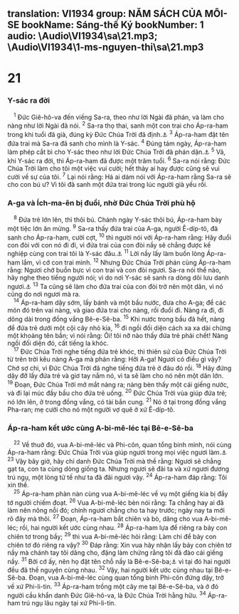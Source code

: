 translation: VI1934
group: NĂM SÁCH CỦA MÔI-SE
bookName: Sáng-thế Ký 
bookNumber: 1
audio: \Audio\VI1934\sa\21.mp3; \Audio\VI1934\1-ms-nguyen-thi\sa\21.mp3
-------

<div class="title"><h1>21</h1><h3>Y-sác ra đời</h3></div>
<span class="verse sa_21_1"> <sup>1</sup> Đức Giê-hô-va đến viếng Sa-ra, theo như lời Ngài đã phán, và làm cho nàng như lời Ngài đã nói. </span>
<span class="verse sa_21_2"><sup>2</sup> Sa-ra thọ thai, sanh một con trai cho Áp-ra-ham trong khi tuổi đã già, đúng kỳ Đức Chúa Trời đã định.<a data-toggle="tooltip" data-placement="bottom" title="He 11:11">⚓</a></span>
<span class="verse sa_21_3"><sup>3</sup> Áp-ra-ham đặt tên đứa trai mà Sa-ra đã sanh cho mình là Y-sác. </span>
<span class="verse sa_21_4"><sup>4</sup> Đúng tám ngày, Áp-ra-ham làm phép cắt bì cho Y-sác theo như lời Đức Chúa Trời đã phán dặn.<a data-toggle="tooltip" data-placement="bottom" title="Sa 17:12; Cong 7:8">⚓</a></span>
<span class="verse sa_21_5"><sup>5</sup> Vả, khi Y-sác ra đời, thì Áp-ra-ham đã được một trăm tuổi. </span>
<span class="verse sa_21_6"><sup>6</sup> Sa-ra nói rằng: Đức Chúa Trời làm cho tôi một việc vui cười; hết thảy ai hay được cũng sẽ vui cười về sự của tôi. </span>
<span class="verse sa_21_7"><sup>7</sup> Lại nói rằng: Há ai dám nói với Áp-ra-ham rằng Sa-ra sẽ cho con bú ư? Vì tôi đã sanh một đứa trai trong lúc người già yếu rồi. <br/></span>
<div class="title"><h3>A-ga và Ích-ma-ên bị đuổi, nhờ Đức Chúa Trời phù hộ</h3></div>
<span class="verse sa_21_8"> <sup>8</sup> Đứa trẻ lớn lên, thì thôi bú. Chánh ngày Y-sác thôi bú, Áp-ra-ham bày một tiệc lớn ăn mừng. </span>
<span class="verse sa_21_9"><sup>9</sup> Sa-ra thấy đứa trai của A-ga, người Ê-díp-tô, đã sanh cho Áp-ra-ham, cười cợt, </span>
<span class="verse sa_21_10"><sup>10</sup> thì người nói với Áp-ra-ham rằng: Hãy đuổi con đòi với con nó đi đi, vì đứa trai của con đòi nầy sẽ chẳng được kế nghiệp cùng con trai tôi là Y-sác đâu.<a data-toggle="tooltip" data-placement="bottom" title="Ga 4:29-30">⚓</a></span>
<span class="verse sa_21_11"><sup>11</sup> Lời nầy lấy làm buồn lòng Áp-ra-ham lắm, vì cớ con trai mình. </span>
<span class="verse sa_21_12"><sup>12</sup> Nhưng Đức Chúa Trời phán cùng Áp-ra-ham rằng: Ngươi chớ buồn bực vì con trai và con đòi ngươi. Sa-ra nói thể nào, hãy nghe theo tiếng người nói; vì do nơi Y-sác sẽ sanh ra dòng dõi lưu danh ngươi.<a data-toggle="tooltip" data-placement="bottom" title="Ro 9:7; He 11:18">⚓</a></span>
<span class="verse sa_21_13"><sup>13</sup> Ta cũng sẽ làm cho đứa trai của con đòi trở nên một dân, vì nó cũng do nơi ngươi mà ra. <br/></span>
<span class="verse sa_21_14"> <sup>14</sup> Áp-ra-ham dậy sớm, lấy bánh và một bầu nước, đưa cho A-ga; để các món đó trên vai nàng, và giao đứa trai cho nàng, rồi đuổi đi. Nàng ra đi, đi dông dài trong đồng vắng Bê-e-Sê-ba. </span>
<span class="verse sa_21_15"><sup>15</sup> Khi nước trong bầu đã hết, nàng để đứa trẻ dưới một cội cây nhỏ kia, </span>
<span class="verse sa_21_16"><sup>16</sup> đi ngồi đối diện cách xa xa dài chừng một khoảng tên bắn; vì nói rằng: Ôi! tôi nỡ nào thấy đứa trẻ phải chết! Nàng ngồi đối diện đó, cất tiếng la khóc. <br/></span>
<span class="verse sa_21_17"> <sup>17</sup> Đức Chúa Trời nghe tiếng đứa trẻ khóc, thì thiên sứ của Đức Chúa Trời từ trên trời kêu nàng A-ga mà phán rằng: Hỡi A-ga! Ngươi có điều gì vậy? Chớ sợ chi, vì Đức Chúa Trời đã nghe tiếng đứa trẻ ở đâu đó rồi. </span>
<span class="verse sa_21_18"><sup>18</sup> Hãy đứng dậy đỡ lấy đứa trẻ và giơ tay nắm nó, vì ta sẽ làm cho nó nên một dân lớn. </span>
<span class="verse sa_21_19"><sup>19</sup> Đoạn, Đức Chúa Trời mở mắt nàng ra; nàng bèn thấy một cái giếng nước, và đi lại múc đầy bầu cho đứa trẻ uống. </span>
<span class="verse sa_21_20"><sup>20</sup> Đức Chúa Trời vùa giúp đứa trẻ; nó lớn lên, ở trong đồng vắng, có tài bắn cung. </span>
<span class="verse sa_21_21"><sup>21</sup> Nó ở tại trong đồng vắng Pha-ran; mẹ cưới cho nó một người vợ quê ở xứ Ê-díp-tô. <br/></span>
<div class="title"><h3>Áp-ra-ham kết ước cùng A-bi-mê-léc tại Bê-e-Sê-ba</h3></div>
<span class="verse sa_21_22"> <sup>22</sup> Về thuở đó, vua A-bi-mê-léc và Phi-côn, quan tổng binh mình, nói cùng Áp-ra-ham rằng: Đức Chúa Trời vùa giúp ngươi trong mọi việc ngươi làm.<a data-toggle="tooltip" data-placement="bottom" title="Sa 26:26">⚓</a></span>
<span class="verse sa_21_23"><sup>23</sup> Vậy bây giờ, hãy chỉ danh Đức Chúa Trời mà thề rằng: Ngươi sẽ chẳng gạt ta, con ta cùng dòng giống ta. Nhưng ngươi sẽ đãi ta và xứ ngươi đương trú ngụ, một lòng tử tế như ta đã đãi ngươi vậy. </span>
<span class="verse sa_21_24"><sup>24</sup> Áp-ra-ham đáp rằng: Tôi xin thề. <br/></span>
<span class="verse sa_21_25"> <sup>25</sup> Áp-ra-ham phàn nàn cùng vua A-bi-mê-léc về vụ một giếng kia bị đầy tớ người chiếm đoạt. </span>
<span class="verse sa_21_26"><sup>26</sup> Vua A-bi-mê-léc bèn nói rằng: Ta chẳng hay ai đã làm nên nông nỗi đó; chính ngươi chẳng cho ta hay trước; ngày nay ta mới rõ đây mà thôi. </span>
<span class="verse sa_21_27"><sup>27</sup> Đoạn, Áp-ra-ham bắt chiên và bò, dâng cho vua A-bi-mê-léc; rồi, hai người kết ước cùng nhau. </span>
<span class="verse sa_21_28"><sup>28</sup> Áp-ra-ham lựa để riêng ra bảy con chiên tơ trong bầy; </span>
<span class="verse sa_21_29"><sup>29</sup> thì vua A-bi-mê-léc hỏi rằng: Làm chi để bảy con chiên tơ đó riêng ra vậy? </span>
<span class="verse sa_21_30"><sup>30</sup> Đáp rằng: Xin vua hãy nhận lấy bảy con chiên tơ nầy mà chánh tay tôi dâng cho, đặng làm chứng rằng tôi đã đào cái giếng nầy. </span>
<span class="verse sa_21_31"><sup>31</sup> Bởi cớ ấy, nên họ đặt tên chỗ nầy là Bê-e-Sê-ba;<a data-toggle="tooltip" data-placement="bottom" title="Bê-e-Sê-ba nghĩa là cái giếng thề nguyện">⚓</a> vì tại đó hai người đều đã thề nguyện cùng nhau. </span>
<span class="verse sa_21_32"><sup>32</sup> Vậy, hai người kết ước cùng nhau tại Bê-e-Sê-ba. Đoạn, vua A-bi-mê-léc cùng quan tổng binh Phi-côn đứng dậy, trở về xứ Phi-li-tin. </span>
<span class="verse sa_21_33"><sup>33</sup> Áp-ra-ham trồng một cây me tại Bê-e-Sê-ba, và ở đó người cầu khẩn danh Đức Giê-hô-va, là Đức Chúa Trời hằng hữu. </span>
<span class="verse sa_21_34"><sup>34</sup> Áp-ra-ham trú ngụ lâu ngày tại xứ Phi-li-tin. <br/></span>
